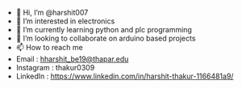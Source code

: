 - 👋 Hi, I’m @harshit007
- 👀 I’m interested in electronics        
- 🌱 I’m currently learning python and plc programming
- 💞️ I’m looking to collaborate on arduino based projects
- 📫 How to reach me 
- Email : hharshit_be19@thapar.edu  
- Instagram : thakur0309
- LinkedIn : https://www.linkedin.com/in/harshit-thakur-1166481a9/

<!---
mauser0007/mauser0007 is a ✨ special ✨ repository because its `README.md` (this file) appears on your GitHub profile.
You can click the Preview link to take a look at your changes.
--->
